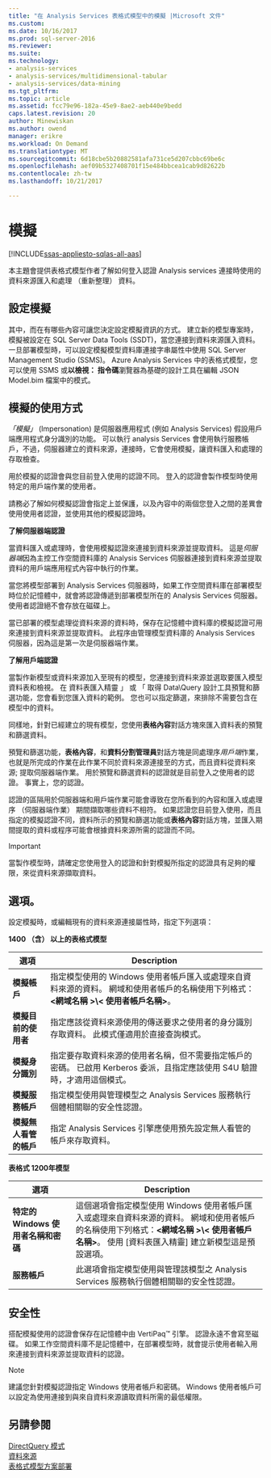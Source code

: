 ```yaml
---
title: "在 Analysis Services 表格式模型中的模擬 |Microsoft 文件"
ms.custom: 
ms.date: 10/16/2017
ms.prod: sql-server-2016
ms.reviewer: 
ms.suite: 
ms.technology:
- analysis-services
- analysis-services/multidimensional-tabular
- analysis-services/data-mining
ms.tgt_pltfrm: 
ms.topic: article
ms.assetid: fcc79e96-182a-45e9-8ae2-aeb440e9bedd
caps.latest.revision: 20
author: Minewiskan
ms.author: owend
manager: erikre
ms.workload: On Demand
ms.translationtype: MT
ms.sourcegitcommit: 6d18cbe5b20882581afa731ce5d207cbbc69be6c
ms.openlocfilehash: aef09b5327408701f15e484bbcea1cab9d82622b
ms.contentlocale: zh-tw
ms.lasthandoff: 10/21/2017

---
```

# <a name="impersonation"></a>模擬 

[!INCLUDE[ssas-appliesto-sqlas-all-aas](../../includes/ssas-appliesto-sqlas-all-aas.md)]

  本主題會提供表格式模型作者了解如何登入認證 Analysis services 連接時使用的資料來源匯入和處理 （重新整理） 資料。  

##  <a name="bkmk_conf_imp_info"></a>設定模擬  
 其中，而在有哪些內容可讓您決定設定模擬資訊的方式。 建立新的模型專案時，模擬被設定在 SQL Server Data Tools (SSDT)，當您連接到資料來源匯入資料。 一旦部署模型時，可以設定模擬模型資料庫連接字串屬性中使用 SQL Server Management Studio (SSMS)。 Azure Analysis Services 中的表格式模型，您可以使用 SSMS 或**以檢視： 指令碼**瀏覽器為基礎的設計工具在編輯 JSON Model.bim 檔案中的模式。
  
##  <a name="bkmk_how_imper"></a>模擬的使用方式  
 *「模擬」* (Impersonation) 是伺服器應用程式 (例如 Analysis Services) 假設用戶端應用程式身分識別的功能。 可以執行 analysis Services 會使用執行服務帳戶，不過，伺服器建立的資料來源，連接時，它會使用模擬，讓資料匯入和處理的存取檢查。  
  
 用於模擬的認證會與您目前登入使用的認證不同。 登入的認證會製作模型時使用特定的用戶端作業的使用者。  
  
 請務必了解如何模擬認證會指定上並保護，以及內容中的兩個您登入之間的差異會使用使用者認證，並使用其他的模擬認證時。  
  
 **了解伺服器端認證**  
 
當資料匯入或處理時，會使用模擬認證來連接到資料來源並提取資料。 這是*伺服器端*因為主控工作空間資料庫的 Analysis Services 伺服器連接到資料來源並提取資料的用戶端應用程式內容中執行的作業。  
  
 當您將模型部署到 Analysis Services 伺服器時，如果工作空間資料庫在部署模型時位於記憶體中，就會將認證傳遞到部署模型所在的 Analysis Services 伺服器。 使用者認證絕不會存放在磁碟上。  
  
 當已部署的模型處理從資料來源的資料時，保存在記憶體中資料庫的模擬認證可用來連接到資料來源並提取資料。 此程序由管理模型資料庫的 Analysis Services 伺服器，因為這是第一次是伺服器端作業。  
  
 **了解用戶端認證**  
  
 當製作新模型或資料來源加入至現有的模型，您連接到資料來源並選取要匯入模型資料表和檢視。 在 資料表匯入精靈 」 或 「 取得 Data\Query 設計工具預覽和篩選功能，您會看到您匯入資料的範例。 您也可以指定篩選，來排除不需要包含在模型中的資料。  
  
 同樣地，針對已經建立的現有模型，您使用**表格內容**對話方塊來匯入資料表的預覽和篩選資料。  
  
 預覽和篩選功能，**表格內容**，和**資料分割管理員**對話方塊是同處理序*用戶端*作業，也就是所完成的作業在此作業不同於資料來源連接至的方式，而且資料從資料來源; 提取伺服器端作業。 用於預覽和篩選資料的認證就是目前登入之使用者的認證。 事實上，您的認證。 
  
 認證的區隔用於伺服器端和用戶端作業可能會導致在您所看到的內容和匯入或處理序 （伺服器端作業） 期間擷取哪些資料不相符。 如果認證您目前登入使用，而且指定的模擬認證不同，資料所示的預覽和篩選功能或**表格內容**對話方塊，並匯入期間提取的資料或程序可能會根據資料來源所需的認證而不同。  
  
> [!IMPORTANT]  
>  當製作模型時，請確定您使用登入的認證和針對模擬所指定的認證具有足夠的權限，來從資料來源擷取資料。  
  
##  <a name="bkmk_imp_info_options"></a> 選項。  
 設定模擬時，或編輯現有的資料來源連接屬性時，指定下列選項：  
  
**1400 （含） 以上的表格式模型**
 
|選項|Description|  
|------------|-----------------|  
|**模擬帳戶**|指定模型使用的 Windows 使用者帳戶匯入或處理來自資料來源的資料。 網域和使用者帳戶的名稱使用下列格式：**\<網域名稱 >\\< 使用者帳戶名稱\>**。|  
|**模擬目前的使用者**|指定應該從資料來源使用的傳送要求之使用者的身分識別存取資料。 此模式僅適用於直接查詢模式。|  
|**模擬身分識別**|指定要存取資料來源的使用者名稱，但不需要指定帳戶的密碼。 已啟用 Kerberos 委派，且指定應該使用 S4U 驗證時，才適用這個模式。|  
|**模擬服務帳戶**|指定模型使用與管理模型之 Analysis Services 服務執行個體相關聯的安全性認證。|  
|**模擬無人看管的帳戶**|指定 Analysis Services 引擎應使用預先設定無人看管的帳戶來存取資料。|  


**表格式 1200年模型**
 
|選項|Description|  
|------------|-----------------|  
|**特定的 Windows 使用者名稱和密碼**|這個選項會指定模型使用 Windows 使用者帳戶匯入或處理來自資料來源的資料。 網域和使用者帳戶的名稱使用下列格式：**\<網域名稱 >\\< 使用者帳戶名稱\>**。 使用 [資料表匯入精靈] 建立新模型這是預設選項。|  
|**服務帳戶**|此選項會指定模型使用與管理該模型之 Analysis Services 服務執行個體相關聯的安全性認證。|  
  
##  <a name="bkmk_impers_sec"></a> 安全性  
 搭配模擬使用的認證會保存在記憶體中由 VertiPaq™ 引擎。 認證永遠不會寫至磁碟。 如果工作空間資料庫不是記憶體中，在部署模型時，就會提示使用者輸入用來連接到資料來源並提取資料的認證。  
  
> [!NOTE]  
>  建議您針對模擬認證指定 Windows 使用者帳戶和密碼。 Windows 使用者帳戶可以設定為使用連接到與來自資料來源讀取資料所需的最低權限。  
  

  
## <a name="see-also"></a>另請參閱  
 [DirectQuery 模式](../../analysis-services/tabular-models/directquery-mode-ssas-tabular.md)   
 [資料來源](../../analysis-services/tabular-models/data-sources-ssas-tabular.md)   
 [表格式模型方案部署](../../analysis-services/tabular-models/tabular-model-solution-deployment-ssas-tabular.md)  
  
  

